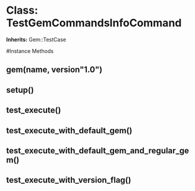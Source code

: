 # Class: TestGemCommandsInfoCommand
**Inherits:** Gem::TestCase
    




#Instance Methods
## gem(name, version"1.0") [](#method-i-gem)

## setup() [](#method-i-setup)

## test_execute() [](#method-i-test_execute)

## test_execute_with_default_gem() [](#method-i-test_execute_with_default_gem)

## test_execute_with_default_gem_and_regular_gem() [](#method-i-test_execute_with_default_gem_and_regular_gem)

## test_execute_with_version_flag() [](#method-i-test_execute_with_version_flag)

